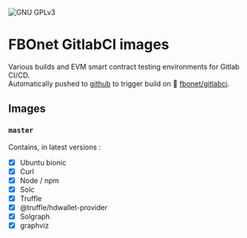 ![GNU GPLv3](https://img.shields.io/badge/license-GPL%20v3.0-brightgreen.svg)

# FBOnet GitlabCI images

Various builds and EVM smart contract testing environments for Gitlab CI/CD.  
Automatically pushed to [github](https://github.com/FabioBonfiglio/fbonet-gitlabci-images) to trigger build on :whale: [fbonet/gitlabci](https://hub.docker.com/r/fbonet/gitlabci).

## Images
### `master`
Contains, in latest versions :
* [x] Ubuntu bionic
* [x] Curl
* [x] Node / npm
* [x] Solc
* [x] Truffle
* [x] @truffle/hdwallet-provider
* [x] Solgraph
* [x] graphviz
